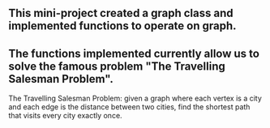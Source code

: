 ## This mini-project created a graph class and implemented functions to operate on graph. 

## The functions implemented currently allow us to solve the famous problem "The Travelling Salesman Problem".

The Travelling Salesman Problem: given a graph where each vertex is a city and each edge is the distance between two cities, find the shortest path that visits every city exactly once.
